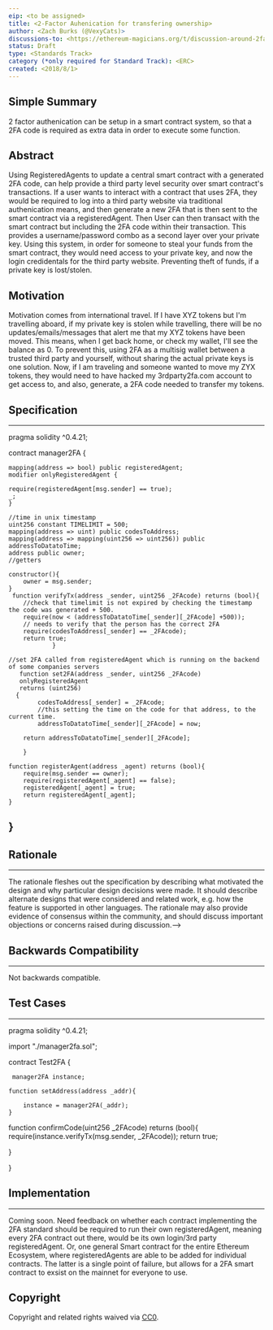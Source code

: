 ```yaml
---
eip: <to be assigned>
title: <2-Factor Auhenication for transfering ownership>
author: <Zach Burks (@VexyCats)>
discussions-to: <https://ethereum-magicians.org/t/discussion-around-2fa-implementation-within-smart-contracts/924>
status: Draft
type: <Standards Track>
category (*only required for Standard Track): <ERC>
created: <2018/8/1>
---
```


Simple Summary
---

2 factor authenication can be setup in a smart contract system, so that a 2FA code is required as extra data in order to execute some function.

Abstract
---
Using RegisteredAgents to update a central smart contract with a generated 2FA code, can help provide a third party level security over smart contract's transactions. If a user wants to interact with a contract that uses 2FA, they would be required to log into a third party website via traditional authenication means, and then generate a new 2FA that is then sent to the smart contract via a registeredAgent. Then User can then transact with the smart contract but including the 2FA code within their transaction. This provides a username/password combo as a second layer over your private key. Using this system, in order for someone to steal your funds from the smart contract, they would need access to your private key, and now the login credidentals for the third party website. Preventing theft of funds, if a private key is lost/stolen. 

Motivation
---
Motivation comes from international travel. If I have XYZ tokens but I'm travelling aboard, if my private key is stolen while travelling, there will be no updates/emails/messages that alert me that my XYZ tokens have been moved. This means, when I get back home, or check my wallet, I'll see the balance as 0. To prevent this, using 2FA as a multisig wallet between a trusted third party and yourself, without sharing the actual private keys is one solution. Now, if I am traveling and someone wanted to move my ZYX tokens, they would need to have hacked my 3rdparty2fa.com account to get access to, and also, generate, a 2FA code needed to transfer my tokens. 

## Specification
---

   pragma solidity ^0.4.21;


   contract manager2FA {
    
    mapping(address => bool) public registeredAgent;
    modifier onlyRegisteredAgent {

    require(registeredAgent[msg.sender] == true);
    _;
    }
    
    //time in unix timestamp
    uint256 constant TIMELIMIT = 500;
    mapping(address => uint) public codesToAddress;    
    mapping(address => mapping(uint256 => uint256)) public addressToDatatoTime;
    address public owner;
    //getters
    
    constructor(){
        owner = msg.sender;
    }
     function verifyTx(address _sender, uint256 _2FAcode) returns (bool){
        //check that timelimit is not expired by checking the timestamp the code was generated + 500.
        require(now < (addressToDatatoTime[_sender][_2FAcode] +500));
        // needs to verify that the person has the correct 2FA
        require(codesToAddress[_sender] == _2FAcode);
        return true;
                }
    
    //set 2FA called from registeredAgent which is running on the backend of some companies servers
       function set2FA(address _sender, uint256 _2FAcode) 
       onlyRegisteredAgent 
       returns (uint256)  
      {
            codesToAddress[_sender] = _2FAcode;
            //this setting the time on the code for that address, to the current time. 
            addressToDatatoTime[_sender][_2FAcode] = now;
            
        return addressToDatatoTime[_sender][_2FAcode];
            
        }
    
    function registerAgent(address _agent) returns (bool){  
        require(msg.sender == owner);
        require(registeredAgent[_agent] == false);
        registeredAgent[_agent] = true;
        return registeredAgent[_agent];
    }
    
}
---
## Rationale
---
<!--The rationale fleshes out the specification by describing what motivated the design and why particular design decisions were made. It should describe alternate designs that were considered and related work, e.g. how the feature is supported in other languages. The rationale may also provide evidence of consensus within the community, and should discuss important objections or concerns raised during discussion.-->
The rationale fleshes out the specification by describing what motivated the design and why particular design decisions were made. It should describe alternate designs that were considered and related work, e.g. how the feature is supported in other languages. The rationale may also provide evidence of consensus within the community, and should discuss important objections or concerns raised during discussion.-->

## Backwards Compatibility
---
<!--All EIPs that introduce backwards incompatibilities must include a section describing these incompatibilities and their severity. The EIP must explain how the author proposes to deal with these incompatibilities. EIP submissions without a sufficient backwards compatibility treatise may be rejected outright.-->
Not backwards compatible. 

## Test Cases
---

   pragma solidity ^0.4.21;

   import "./manager2fa.sol";

   contract Test2FA {
    
    
     manager2FA instance;
    
    function setAddress(address _addr){
        
        instance = manager2FA(_addr);
    }
   function confirmCode(uint256 _2FAcode) returns (bool){
       require(instance.verifyTx(msg.sender, _2FAcode));
       return true;
       
   }
    
   }

## Implementation
---
Coming soon. Need feedback on whether each contract implementing the 2FA standard should be required to run their own registeredAgent, meaning every 2FA contract out there, would be its own login/3rd party registeredAgent. Or, one general Smart contract for the entire Ethereum Ecosystem, where registeredAgents are able to be added for individual contracts. The latter is a single point of failure, but allows for a 2FA smart contract to exsist on the mainnet for everyone to use. 

## Copyright
Copyright and related rights waived via [CC0](https://creativecommons.org/publicdomain/zero/1.0/).
